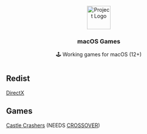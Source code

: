 <p align="center"><img src="https://upload.wikimedia.org/wikipedia/commons/thumb/1/1b/Apple_logo_grey.svg/1724px-Apple_logo_grey.svg.png" height="64" alt="Project Logo"></p>
<h3 align="center">macOS Games</h3>
<p align="center">🕹 Working games for macOS (12+)</p>

#

## Redist

[DirectX](https://www.mediafire.com/file/yqy0rvrz8yu48yw/directx_Jun2010_redist.exe/file)

## Games

[Castle Crashers](https://nzody.herokuapp.com/?link=aHR0cHM6Ly93d3cubWVkaWFmaXJlLmNvbS9maWxlL3ZjZHdxd3ZpY3BmdnJscC9DYXN0bGUuQ3Jhc2hlcnMudjIuOC56aXAvZmlsZQ%3D%3D) (NEEDS [CROSSOVER](https://nzody.herokuapp.com/?link=aHR0cHM6Ly93d3cuY29kZXdlYXZlcnMuY29tL2Nyb3Nzb3Zlci9kb3dubG9hZA%3D%3D))<br>
